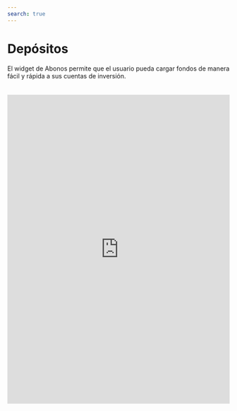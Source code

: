 ```yaml
---
search: true
---
```


# Depósitos

El widget de Abonos permite que el usuario pueda cargar fondos de manera fácil y rápida a sus cuentas de inversión.

<iframe src="https://widgets-es.modyo.com/inversiones/depositos" width="100%" height="700px" frameBorder="0"  style="overflow:auto;margin-top:20px;"/>

| Funcionalidad | Descripción |
| -----| -----|
| Abonar | Permite abonar fondos a una cuenta de inversión utilizando botones de pago de diferentes instituciones bancarias. | 